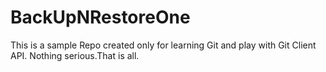 # BackUpNRestoreOne
This is a sample Repo created only for learning Git and play with Git Client API. Nothing serious.That is all.
